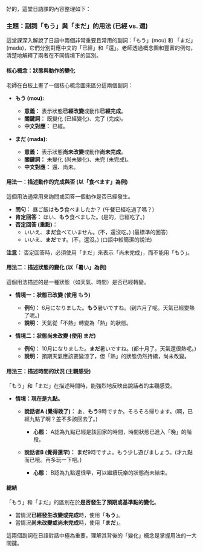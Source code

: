 好的，這堂日語課的內容整理如下：

### **主題：副詞「もう」與「まだ」的用法 (已經 vs. 還)**

這堂課深入解說了日語中兩個非常重要且常用的副詞：「もう」(mou) 和 「まだ」(mada)，它們分別對應中文的「已經」和「還」。老師透過概念圖和豐富的例句，清楚地解釋了兩者在不同情境下的區別。

#### **核心概念：狀態與動作的變化**

老師在白板上畫了一個核心概念圖來區分這兩個副詞：

*   **もう (mou):**
    *   **意義：** 表示狀態**已經改變**或動作**已經完成**。
    *   **關鍵詞：** 既變化 (已經變化)、完了 (完成)。
    *   **中文對應：** 已經。

*   **まだ (mada):**
    *   **意義：** 表示狀態**尚未改變**或動作**尚未完成**。
    *   **關鍵詞：** 未變化 (尚未變化)、未完 (未完成)。
    *   **中文對應：** 還、尚未。

#### **用法一：描述動作的完成與否 (以「食べます」為例)**

這個用法通常用來詢問或回答一個動作是否已經發生。

*   **問句：** 昼ご飯は**もう**食べましたか？ (午餐已經吃過了嗎？)
*   **肯定回答：** はい、**もう**食べました。(是的，已經吃了。)
*   **否定回答 (重點)：**
    *   いいえ、**まだ**食べていません。(不，還沒吃。) (最標準的回答)
    *   いいえ、**まだ**です。(不，還沒。) (口語中較簡潔的說法)

**注意：** 否定回答時，必須使用「まだ」來表示「尚未完成」，而不能用「もう」。

#### **用法二：描述狀態的變化 (以「暑い」為例)**

這個用法描述的是一種狀態（如天氣、時間）是否已經轉變。

*   **情境一：狀態已改變 (使用 もう)**
    *   **例句：** 6月になりました。**もう**暑いですね。(到六月了呢。天氣已經變熱了呢。)
    *   **說明：** 天氣從「不熱」轉變為「熱」的狀態。

*   **情境二：狀態尚未改變 (使用 まだ)**
    *   **例句：** 10月になりました。**まだ**暑いですね。(都十月了。天氣還很熱呢。)
    *   **說明：** 預期天氣應該要變涼了，但「熱」的狀態仍然持續，尚未改變。

#### **用法三：描述時間的狀況 (主觀感受)**

「もう」和「まだ」在描述時間時，能強烈地反映出說話者的主觀感受。

*   **情境：現在是九點。**

    *   **說話者A (覺得晚了)：** あ、**もう**9時ですか。そろそろ帰ります。(啊，已經九點了啊？差不多該回去了。)
        *   **心態：** A認為九點已經是該回家的時間，時間狀態已進入「晚」的階段。

    *   **說話者B (覺得還早)：** **まだ**9時ですよ。もう少し遊びましょう。(才九點而已哦。再多玩一下吧。)
        *   **心態：** B認為九點還很早，可以繼續玩樂的狀態尚未結束。

#### **總結**

「もう」和「まだ」的區別在於**是否發生了預期或基準點的變化**。

*   當情況**已經發生改變或完成**時，使用「**もう**」。
*   當情況**尚未改變或尚未完成**時，使用「**まだ**」。

這兩個副詞在日語對話中極為重要，理解其背後的「變化」概念是掌握用法的一大關鍵。   
